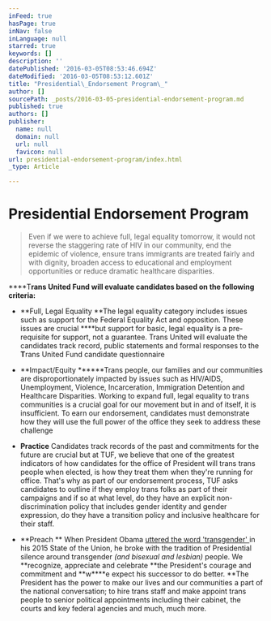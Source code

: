 ```yaml
---
inFeed: true
hasPage: true
inNav: false
inLanguage: null
starred: true
keywords: []
description: ''
datePublished: '2016-03-05T08:53:46.694Z'
dateModified: '2016-03-05T08:53:12.601Z'
title: "Presidential\_Endorsement Program\_"
author: []
sourcePath: _posts/2016-03-05-presidential-endorsement-program.md
published: true
authors: []
publisher:
  name: null
  domain: null
  url: null
  favicon: null
url: presidential-endorsement-program/index.html
_type: Article

---
```

# Presidential Endorsement Program 
> 
> Even if we were to achieve full, legal equality tomorrow, it would not reverse the staggering rate of HIV in our community, end the epidemic of violence, ensure trans immigrants are treated fairly and with dignity, broaden access to educational and employment opportunities or reduce dramatic healthcare disparities.   

****T**rans United Fund will evaluate candidates based on the following criteria:**

* **Full, Legal Equality                                                                                 **The legal equality category includes issues such as support for the Federal Equality Act and opposition.  These issues are crucial ****but support for basic, legal equality is a pre-requisite for support, not a guarantee. Trans United will evaluate the candidates track record, public statements and formal responses to the **T**rans United Fund candidate questionnaire                     
* **Impact/Equity  ******Trans people, our families and our communities are disproportionately impacted by issues such as HIV/AIDS, Unemployment, Violence, Incarceration, Immigration Detention and Healthcare Disparities. Working to expand full, legal equality to trans communities is a crucial goal for our movement but in and of itself, it is insufficient.  To earn our endorsement, candidates must demonstrate how they will use the full power of the office they seek to address these challenge                                                                                                

* **Practice** Candidates track records of the past and commitments for the future are crucial but at TUF, we believe that one of the greatest indicators of how candidates for the office of President will trans trans people when elected, is how they treat them when they're running for office. That's why as part of our endorsement process, TUF asks candidates to outline if they employ trans folks as part of their campaigns and if so at what level, do they have an explicit non-discrimination policy that includes gender identity and gender expression, do they have a transition policy and inclusive healthcare for their staff.                                                                                        
* **Preach   ** When President Obama [uttered the word 'transgender' ][0]in his 2015 State of the Union, he broke with the tradition of Presidential silence around transgender _(and bisexual and lesbian)_ people. We **recognize, appreciate and celebrate **the President's courage and commitment and **w****e expect his successor to do better.  **The President has the power to make our lives and our communities a part of the national conversation; to hire trans staff and make appoint trans people to senior political appointments including their cabinet, the courts and key federal agencies and much, much more. 

[0]: http://www.cnn.com/videos/politics/2015/01/21/sot-obama-transgender-sotu.cnn/video/playlists/lgbt-rights/